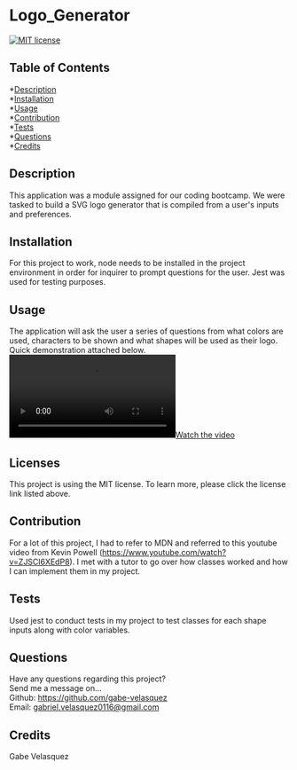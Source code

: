 # Logo_Generator
  [![MIT license](https://img.shields.io/badge/License-MIT-blue.svg)](https://mit-license.org/)

  ## Table of Contents
  *[Description](#description) <br>
  *[Installation](#Installation) <br>
  *[Usage](#usage) <br>
  *[Contribution](#contribution) <br>
  *[Tests](#tests) <br>
  *[Questions](#questions) <br>
  *[Credits](#credits) <br>

  ## Description <a name='description'></a>
  This application was a module assigned for our  coding bootcamp. We were tasked to build a SVG logo generator that is compiled from a user's inputs and preferences. 

  ## Installation <a name='installation'></a>
  For this project to work, node needs to be installed in the project environment in order for inquirer to prompt questions for the user. Jest was used for testing purposes. 

  ## Usage <a name='usage'></a>
  The application will ask the user a series of questions from what colors are used, characters  to be shown and what shapes will be used as their logo. Quick demonstration attached below. <br>
  [![Watch the video](./Logo_Generator_Demo.webm)](https://drive.google.com/file/d/1aujc1NHiK0juq15MVXnZmzqZIzee_eKa/view?usp=sharing)

  ## Licenses <a name='license'></a>
  
  This project is using the MIT license. To learn more, please click the license link listed above.

  ## Contribution <a name='contribution'></a>
  For a lot of this project, I had to refer to MDN and referred to this youtube video from Kevin Powell (https://www.youtube.com/watch?v=ZJSCl6XEdP8). I met with a tutor to go over how classes worked and how I can implement them in my project. 

  ## Tests <a name='tests'></a>
  Used jest to conduct tests in my project to test classes for each shape inputs along with color variables. 

  ## Questions <a name='questions'></a>
  Have any questions regarding this project? <br>
  Send me a message on... <br>
  Github: https://github.com/gabe-velasquez <br>
  Email: gabriel.velasquez0116@gmail.com <br>

  ## Credits <a name='credits'></a>
  Gabe Velasquez
